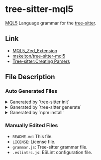 # tree-sitter-mql5

[MQL5](https://www.mql5.com/ja/docs) Language grammar for the [tree-sitter](https://github.com/tree-sitter).

## Link

- [MQL5_Zed_Extension](https://github.com/chaploud/MQL5_Zed_Extension)
- [mskelton/tree-sitter-mql5](https://github.com/mskelton/tree-sitter-mql5)
- [Tree-sitter:Creating Parsers](https://tree-sitter.github.io/tree-sitter/creating-parsers/1-getting-started.html)

## File Description

### Auto Generated Files

<details>

<summary>Ganerated by `tree-sitter init`</summary>

```bash
tree-sitter-mql5/
├── .editorconfig # 'editorconfig' setting file
├── .gitattributes # linguist setting file for GitHub
├── .gitignore # ignore build files
├── Cargo.toml # (Rust) Cargo configuration file
├── binding.gyp # (Node.js) Node.js binding configuration file
├── grammar.js # tree-sitter grammar file (Explain later)
├── package.json # Node.js package configuration file
├── tree-sitter.json # tree-sitter configuration file
└── bindings/ # Binding files for each language
    ├── node/
    │   ├── binding.cc
    │   ├── binding_test.js
    │   ├── index.d.ts
    │   └── index.js
    └── rust/
        ├── build.rs
        └── lib.rs
```

</details>

<details>
<summary>Ganerated by `tree-sitter generate`</summary>

```bash
tree-sitter-mql5/
└── src/  # Generated Code (C language)
   ├── grammar.json
   ├── node-types.json
   ├── parser.c
   └── tree_sitter/
       ├── alloc.h
       ├── array.h
       └── parser.h
```
</details>

<details>

<summary>Ganerated by `npm install`</summary>

**Note**: These files are ignored by `.gitignore` other than `package-lock.json`.

```bash
build/
node_modules/
target/
package-lock.json
```

</details>

### Manually Edited Files

- `README.md`: This file.
- `LICENSE`: License file.
- `grammar.js`: Tree-sitter grammar file.
- `.eslintrc.js`: ESLint configuration file.
